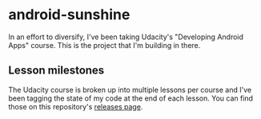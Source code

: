 # android-sunshine

In an effort to diversify, I've been taking Udacity's "Developing Android Apps" course. This is the 
project that I'm building in there.

## Lesson milestones

The Udacity course is broken up into multiple lessons per course and I've been tagging the state of my 
code at the end of each lesson. You can find those on this repository's 
[releases page](https://github.com/zacharytamas/android-sunshine/releases).

